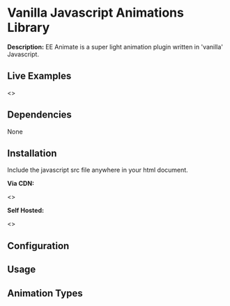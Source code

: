 # Vanilla Javascript Animations Library #

**Description:** EE Animate is a super light animation plugin written in 'vanilla' Javascript.

## Live Examples

<<TKTKTK>>

## Dependencies

None

## Installation

Include the javascript src file anywhere in your html document.

**Via CDN:**

<<TKTKTK>>

**Self Hosted:**

<<TKTKTK>>

## Configuration

## Usage

## Animation Types
